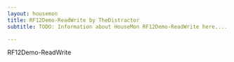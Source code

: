 ```yaml
---
layout: housemon
title: RF12Demo-ReadWrite by TheDistractor
subtitle: TODO: Information about HouseMon RF12Demo-ReadWrite here......

---
```



RF12Demo-ReadWrite